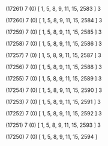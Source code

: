 (17261) 7 (0) [ 1, 5, 8, 9, 11, 15, 2583 ] 3 


(17260) 7 (0) [ 1, 5, 8, 9, 11, 15, 2584 ] 3 


(17259) 7 (0) [ 1, 5, 8, 9, 11, 15, 2585 ] 3 


(17258) 7 (0) [ 1, 5, 8, 9, 11, 15, 2586 ] 3 


(17257) 7 (0) [ 1, 5, 8, 9, 11, 15, 2587 ] 3 


(17256) 7 (0) [ 1, 5, 8, 9, 11, 15, 2588 ] 3 


(17255) 7 (0) [ 1, 5, 8, 9, 11, 15, 2589 ] 3 


(17254) 7 (0) [ 1, 5, 8, 9, 11, 15, 2590 ] 3 


(17253) 7 (0) [ 1, 5, 8, 9, 11, 15, 2591 ] 3 


(17252) 7 (0) [ 1, 5, 8, 9, 11, 15, 2592 ] 3 


(17251) 7 (0) [ 1, 5, 8, 9, 11, 15, 2593 ] 3 


(17250) 7 (0) [ 1, 5, 8, 9, 11, 15, 2594 ]  

